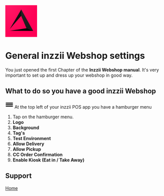 <img src="../Assets/Pictures/play_store_512.png" alt="inzzii logo" width="100"/>

# General inzzii Webshop settings

You just opened the first Chapter of the **Inzzii Webshop manual**. It's very important to set up and dress up your webshop in good way.

## What to do so you have a good inzzii Webshop

<img src="../Assets/Pictures/Hmenu.png" alt="hamburgermenu" width="25" height="25"/> At the top left of your inzzii POS app you have a hamburger menu 
1. Tap on the hamburger menu.
2. **Logo**
3. **Background**
4. **Tag's**
5. **Test Environment**
6. **Allow Delivery**
7. **Allow Pickup**
8. **CC Order Confirmation**
9. **Enable Kiosk (Eat in / Take Away)**


## Support
[Home](../index.md)